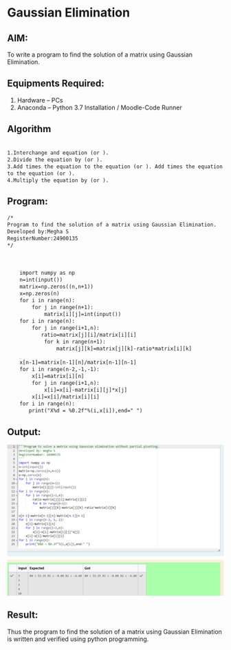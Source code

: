 # Gaussian Elimination

## AIM:
To write a program to find the solution of a matrix using Gaussian Elimination.

## Equipments Required:
1. Hardware – PCs
2. Anaconda – Python 3.7 Installation / Moodle-Code Runner

## Algorithm

```

1.Interchange and equation (or ).
2.Divide the equation by (or ).
3.Add times the equation to the equation (or ). Add times the equation to the equation (or ).
4.Multiply the equation by (or ).

```


## Program:
```
/*
Program to find the solution of a matrix using Gaussian Elimination.
Developed by:Megha S 
RegisterNumber:24900135
*/



    import numpy as np
    n=int(input())
    matrix=np.zeros((n,n+1))
    x=np.zeros(n)
    for i in range(n):
        for j in range(n+1):
            matrix[i][j]=int(input())
    for i in range(n):
        for j in range(i+1,n):
           ratio=matrix[j][i]/matrix[i][i]
            for k in range(n+1):
                matrix[j][k]=matrix[j][k]-ratio*matrix[i][k]

    x[n-1]=matrix[n-1][n]/matrix[n-1][n-1]
    for i in range(n-2,-1,-1):
        x[i]=matrix[i][n]
        for j in range(i+1,n):
            x[i]=x[i]-matrix[i][j]*x[j]
        x[i]=x[i]/matrix[i][i]
    for i in range(n):
       print("X%d = %0.2f"%(i,x[i]),end=" ")

```





## Output:
![output](<Screenshot 2024-11-17 145905.png>)



## Result:
Thus the program to find the solution of a matrix using Gaussian Elimination is written and verified using python programming.

